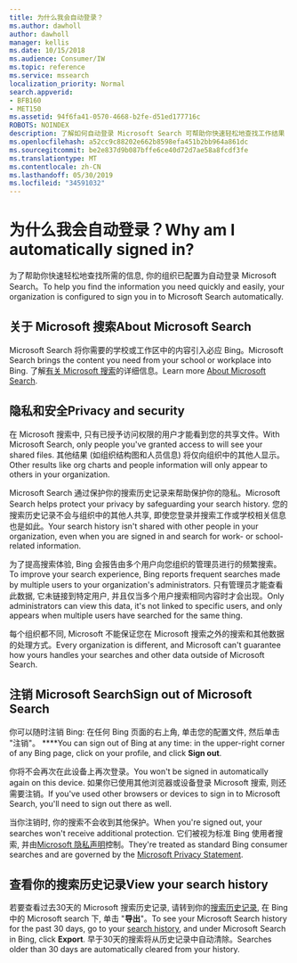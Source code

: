 ```yaml
---
title: 为什么我会自动登录？
ms.author: dawholl
author: dawholl
manager: kellis
ms.date: 10/15/2018
ms.audience: Consumer/IW
ms.topic: reference
ms.service: mssearch
localization_priority: Normal
search.appverid:
- BFB160
- MET150
ms.assetid: 94f6fa41-0570-4668-b2fe-d51ed177716c
ROBOTS: NOINDEX
description: 了解如何自动登录 Microsoft Search 可帮助你快速轻松地查找工作结果
ms.openlocfilehash: a52cc9c88202e662b8598efa451b2bb964a861dc
ms.sourcegitcommit: be2e837d9b087bffe6ce40d72d7ae58a8fcdf3fe
ms.translationtype: MT
ms.contentlocale: zh-CN
ms.lasthandoff: 05/30/2019
ms.locfileid: "34591032"
---
```

# <a name="why-am-i-automatically-signed-in"></a><span data-ttu-id="96deb-103">为什么我会自动登录？</span><span class="sxs-lookup"><span data-stu-id="96deb-103">Why am I automatically signed in?</span></span>

<span data-ttu-id="96deb-104">为了帮助你快速轻松地查找所需的信息, 你的组织已配置为自动登录 Microsoft Search。</span><span class="sxs-lookup"><span data-stu-id="96deb-104">To help you find the information you need quickly and easily, your organization is configured to sign you in to Microsoft Search automatically.</span></span>
  
## <a name="about-microsoft-search"></a><span data-ttu-id="96deb-105">关于 Microsoft 搜索</span><span class="sxs-lookup"><span data-stu-id="96deb-105">About Microsoft Search</span></span>

<span data-ttu-id="96deb-106">Microsoft Search 将你需要的学校或工作区中的内容引入必应 Bing。</span><span class="sxs-lookup"><span data-stu-id="96deb-106">Microsoft Search brings the content you need from your school or workplace into Bing.</span></span> <span data-ttu-id="96deb-107">了解[有关 Microsoft 搜索](about-microsoft-search.md)的详细信息。</span><span class="sxs-lookup"><span data-stu-id="96deb-107">Learn more [About Microsoft Search](about-microsoft-search.md).</span></span>
  
## <a name="privacy-and-security"></a><span data-ttu-id="96deb-108">隐私和安全</span><span class="sxs-lookup"><span data-stu-id="96deb-108">Privacy and security</span></span>

<span data-ttu-id="96deb-109">在 Microsoft 搜索中, 只有已授予访问权限的用户才能看到您的共享文件。</span><span class="sxs-lookup"><span data-stu-id="96deb-109">With Microsoft Search, only people you've granted access to will see your shared files.</span></span> <span data-ttu-id="96deb-110">其他结果 (如组织结构图和人员信息) 将仅向组织中的其他人显示。</span><span class="sxs-lookup"><span data-stu-id="96deb-110">Other results like org charts and people information will only appear to others in your organization.</span></span>
  
<span data-ttu-id="96deb-111">Microsoft Search 通过保护你的搜索历史记录来帮助保护你的隐私。</span><span class="sxs-lookup"><span data-stu-id="96deb-111">Microsoft Search helps protect your privacy by safeguarding your search history.</span></span> <span data-ttu-id="96deb-112">您的搜索历史记录不会与组织中的其他人共享, 即使您登录并搜索工作或学校相关信息也是如此。</span><span class="sxs-lookup"><span data-stu-id="96deb-112">Your search history isn't shared with other people in your organization, even when you are signed in and search for work- or school-related information.</span></span>
  
<span data-ttu-id="96deb-113">为了提高搜索体验, Bing 会报告由多个用户向您组织的管理员进行的频繁搜索。</span><span class="sxs-lookup"><span data-stu-id="96deb-113">To improve your search experience, Bing reports frequent searches made by multiple users to your organization's administrators.</span></span> <span data-ttu-id="96deb-114">只有管理员才能查看此数据, 它未链接到特定用户, 并且仅当多个用户搜索相同内容时才会出现。</span><span class="sxs-lookup"><span data-stu-id="96deb-114">Only administrators can view this data, it's not linked to specific users, and only appears when multiple users have searched for the same thing.</span></span>
  
<span data-ttu-id="96deb-115">每个组织都不同, Microsoft 不能保证您在 Microsoft 搜索之外的搜索和其他数据的处理方式。</span><span class="sxs-lookup"><span data-stu-id="96deb-115">Every organization is different, and Microsoft can't guarantee how yours handles your searches and other data outside of Microsoft Search.</span></span>
  
## <a name="sign-out-of-microsoft-search"></a><span data-ttu-id="96deb-116">注销 Microsoft Search</span><span class="sxs-lookup"><span data-stu-id="96deb-116">Sign out of Microsoft Search</span></span>

<span data-ttu-id="96deb-117">你可以随时注销 Bing: 在任何 Bing 页面的右上角, 单击您的配置文件, 然后单击 "注销"。 \*\*\*\*</span><span class="sxs-lookup"><span data-stu-id="96deb-117">You can sign out of Bing at any time: in the upper-right corner of any Bing page, click on your profile, and click **Sign out**.</span></span>
  
<span data-ttu-id="96deb-118">你将不会再次在此设备上再次登录。</span><span class="sxs-lookup"><span data-stu-id="96deb-118">You won't be signed in automatically again on this device.</span></span> <span data-ttu-id="96deb-119">如果你已使用其他浏览器或设备登录 Microsoft 搜索, 则还需要注销。</span><span class="sxs-lookup"><span data-stu-id="96deb-119">If you've used other browsers or devices to sign in to Microsoft Search, you'll need to sign out there as well.</span></span> 
  
<span data-ttu-id="96deb-120">当你注销时, 你的搜索不会收到其他保护。</span><span class="sxs-lookup"><span data-stu-id="96deb-120">When you're signed out, your searches won't receive additional protection.</span></span> <span data-ttu-id="96deb-121">它们被视为标准 Bing 使用者搜索, 并由[Microsoft 隐私声明](https://privacy.microsoft.com/en-us/privacystatement)控制。</span><span class="sxs-lookup"><span data-stu-id="96deb-121">They're treated as standard Bing consumer searches and are governed by the [Microsoft Privacy Statement](https://privacy.microsoft.com/en-us/privacystatement).</span></span>
  
## <a name="view-your-search-history"></a><span data-ttu-id="96deb-122">查看你的搜索历史记录</span><span class="sxs-lookup"><span data-stu-id="96deb-122">View your search history</span></span>

<span data-ttu-id="96deb-123">若要查看过去30天的 Microsoft 搜索历史记录, 请转到你的[搜索历史记录](https://ssl.bing.com/profile/history), 在 Bing 中的 Microsoft search 下, 单击 "**导出**"。</span><span class="sxs-lookup"><span data-stu-id="96deb-123">To see your Microsoft Search history for the past 30 days, go to your [search history](https://ssl.bing.com/profile/history), and under Microsoft Search in Bing, click **Export**.</span></span> <span data-ttu-id="96deb-124">早于30天的搜索将从历史记录中自动清除。</span><span class="sxs-lookup"><span data-stu-id="96deb-124">Searches older than 30 days are automatically cleared from your history.</span></span>

  

